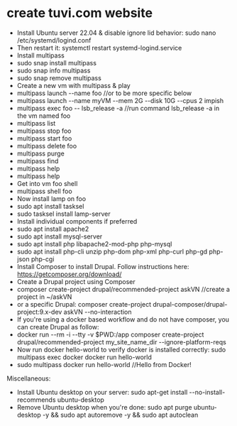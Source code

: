 # create tuvi.com website 
- Install Ubuntu server 22.04 & disable ignore lid behavior:  sudo nano /etc/systemd/logind.conf
- Then restart it:  systemctl restart systemd-logind.service
- Install multipass
-   sudo snap install multipass
-   sudo snap info multipass
-   sudo snap remove multipass
- Create a new vm with multipass & play
-   multipass launch --name foo //or to be more specific below
-   multipass launch --name myVM --mem 2G --disk 10G --cpus 2 impish
-   multipass exec foo -- lsb_release -a //run command lsb_release -a in the vm named foo
-   multipass list
-   multipass stop foo
-   multipass start foo
-   multipass delete foo
-   multipass purge
-   multipass find
-   multipass help
-   multipass help <command>
- Get into vm foo shell
-   multipass shell foo
- Now install lamp on foo
-   sudo apt install tasksel
-   sudo tasksel install lamp-server
- Install individual components if preferred
-   sudo apt install apache2
-   sudo apt install mysql-server
-   sudo apt install php libapache2-mod-php php-mysql
-   sudo apt install php-cli unzip php-dom php-xml php-curl php-gd php-json php-cgi
- Install Composer to install Drupal.  Follow instructions here: https://getcomposer.org/download/
- Create a Drupal project using Composer
-   composer create-project drupal/recommended-project askVN //create a project in ~/askVN
-   or a specific Drupal:  composer create-project drupal-composer/drupal-project:9.x-dev askVN --no-interaction
- If you're using a docker based workflow and do not have composer, you can create Drupal as follow:
-   docker run --rm -i --tty -v $PWD:/app composer create-project drupal/recommended-project my_site_name_dir --ignore-platform-reqs
- Now run docker hello-world to verify docker is installed correctly:  sudo multipass exec docker docker run hello-world
-   sudo multipass docker run hello-world //Hello from Docker!

Miscellaneous:
- Install Ubuntu desktop on your server:  sudo apt-get install --no-install-recommends ubuntu-desktop
- Remove Ubuntu desktop when you're done:  sudo apt purge ubuntu-desktop -y && sudo apt autoremove -y && sudo apt autoclean
